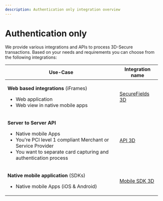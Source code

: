 ```yaml
---
description: Authentication only integration overview
---
```


# Authentication only

We provide various integrations and APIs to process 3D-Secure transactions. Based on your needs and requirements you can choose from the following integrations:

| **Use-Case**                                                                                                                                                                                                                  | **Integration name**               |
| ----------------------------------------------------------------------------------------------------------------------------------------------------------------------------------------------------------------------------- | ---------------------------------- |
| <p><strong>Web based integrations</strong> (iFrames)<br></p><ul><li>Web application</li><li>Web view in native mobile apps</li></ul>                                                                                          | [SecureFields 3D](securefields-1/) |
| <p><strong>Server to Server API</strong><br></p><ul><li>Native mobile Apps</li><li>You're PCI level 1 compliant Merchant or Service Provider</li><li>You want to separate card capturing and authentication process</li></ul> | [API 3D](api-3d.md)                |
| <p><strong>Native mobile application </strong>(SDKs)</p><ul><li>Native mobile Apps (iOS &#x26; Android)</li></ul>                                                                                                             | [Mobile SDK 3D](mobile-sdk-3d.md)  |

